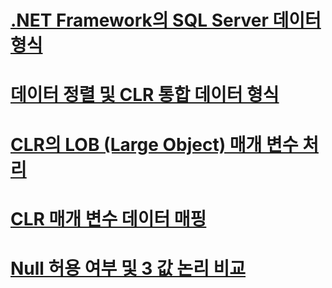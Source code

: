 # [.NET Framework의 SQL Server 데이터 형식](sql-server-data-types-in-the-net-framework.md)
# [데이터 정렬 및 CLR 통합 데이터 형식](collation-and-clr-integration-data-types.md)
# [CLR의 LOB (Large Object) 매개 변수 처리](handling-large-object-lob-parameters-in-the-clr.md)
# [CLR 매개 변수 데이터 매핑](mapping-clr-parameter-data.md)
# [Null 허용 여부 및 3 값 논리 비교](nullability-and-three-value-logic-comparisons.md)
